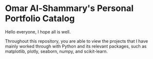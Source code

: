 # Omar Al-Shammary's Personal Portfolio Catalog

Hello everyone, I hope all is well. 

Throughout this repository, you are able to view the projects that I have mainly worked through with Python and its relevant packages, such as matplotlib, plotly, seaborn, numpy, and scikit-learn.  
